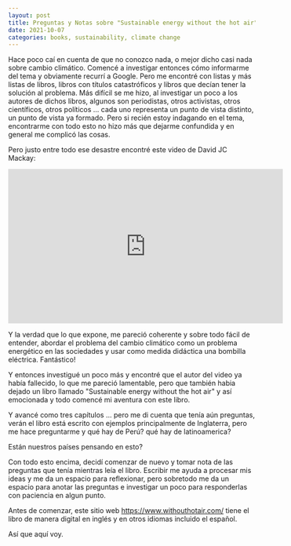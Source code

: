 ```yaml
---
layout: post
title: Preguntas y Notas sobre "Sustainable energy without the hot air" - Ch1
date: 2021-10-07
categories: books, sustainability, climate change
---
```


Hace poco caí en cuenta de que no conozco nada, o mejor dicho casi nada sobre cambio climático.
Comencé a investigar entonces cómo informarme del tema y obviamente recurrí a Google. Pero me encontré con listas y más listas de libros, libros con títulos catastróficos y libros que decían tener la solución al problema. Más difícil se me hizo, al investigar un poco a los autores de dichos libros, algunos son periodistas, otros activistas, otros científicos, otros políticos ... cada uno representa un punto de vista distinto, un punto de vista ya formado. Pero si recién estoy indagando en el tema, encontrarme con todo esto no hizo más que dejarme confundida y en general me complicó las cosas.

Pero justo entre todo ese desastre encontré este video de David JC Mackay:

<iframe width="560" height="315" src="https://www.youtube.com/embed/UR8wRSp2IXs" title="YouTube video player" frameborder="0" allow="accelerometer; autoplay; clipboard-write; encrypted-media; gyroscope; picture-in-picture" allowfullscreen></iframe>

Y la verdad que lo que expone, me pareció coherente y sobre todo fácil de entender, abordar el problema del cambio climático como un problema energético en las sociedades y usar como medida didáctica una bombilla eléctrica. Fantástico!

Y entonces investigué un poco más y encontré que el autor del video ya había fallecido, lo que me pareció lamentable, pero que también habia dejado un libro llamado "Sustainable energy without the hot air" y así emocionada y todo comencé mi aventura con este libro.

Y avancé como tres capítulos ... pero me di cuenta que tenía aún preguntas, verán el libro está escrito con ejemplos principalmente de Inglaterra, pero me hace preguntarme y qué hay de Perú? qué hay de latinoamerica?

Están nuestros países pensando en esto?

Con todo esto encima, decidí comenzar de nuevo y tomar nota de las preguntas que tenía mientras leía el libro. Escribir me ayuda a procesar mis ideas y me da un espacio para reflexionar, pero sobretodo me da un espacio para anotar las preguntas e investigar un poco para responderlas con paciencia en algun punto.

Antes de comenzar, este sitio web https://www.withouthotair.com/ tiene el libro de manera digital en inglés y en otros idiomas incluido el español.

Así que aquí voy.